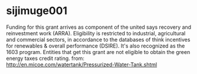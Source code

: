 sijimuge001
===========

Funding for this grant arrives as component of the united says recovery and reinvestment work (ARRA). Eligibility is restricted to industrial, agricultural and commercial sectors, in accordance to the databases of think incentives for renewables &amp; overall performance (DSIRE). It's also recognized as the 1603 program. Entities that get this grant are not eligible to obtain the green energy taxes credit rating. from: http://en.micoe.com/watertank/Pressurized-Water-Tank.shtml

